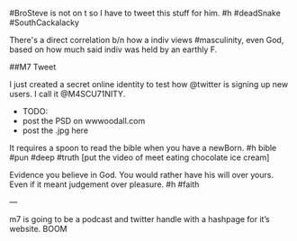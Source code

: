 #BroSteve is not on t so I have to tweet this stuff for him. #h #deadSnake #SouthCackalacky

There's a direct correlation b/n how a indiv views #masculinity, even God, based on how much said indiv was held by an earthly F.


##M7 Tweet

I just created a secret online identity to test how @twitter is signing up new users. I call it @M4SCU71NITY.  
- TODO:
- post the PSD on wwwoodall.com
- post the .jpg here 


It requires a spoon to read the bible when you have a newBorn. #h bible #pun #deep #truth [put the video of meet eating chocolate ice cream]

Evidence you believe in God. You would rather have his will over yours. Even if it meant judgement over pleasure. #h #faith

— 

m7 is going to be a podcast and twitter handle with a hashpage for it’s website. BOOM

